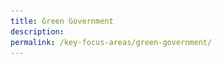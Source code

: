 ```yaml
---
title: Green Government
description: 
permalink: /key-focus-areas/green-government/
---
```




<!-- ### City in Nature

#### We will create a green, liveable and sustainable home for Singaporeans.

![City in Nature](/images/framework/framework_cityinnature.jpg)

![City in Nature](/images/citm06.PNG)
![City in Neature](/images/citm01.PNG)
